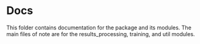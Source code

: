 # **Docs**
This folder contains documentation for the package and its modules. The main files of note are for the results_processing, training, and util modules.
